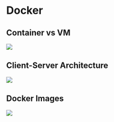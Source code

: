 # Docker
## Container vs VM
![](https://images.contentstack.io/v3/assets/blt300387d93dabf50e/bltb6200bc085503718/5e1f209a63d1b6503160c6d5/containers-vs-virtual-machines.jpg)
## Client-Server Architecture
![](https://www.edureka.co/blog/wp-content/uploads/2019/09/Picture1-15.png)
## Docker Images
![](https://miro.medium.com/v2/resize:fit:1400/0*5tspNCOuENlSjAgg)
